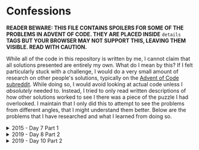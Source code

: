 # Confessions

**READER BEWARE: THIS FILE CONTAINS SPOILERS FOR SOME OF THE PROBLEMS IN ADVENT OF CODE.
THEY ARE PLACED INSIDE** `details` **TAGS BUT YOUR BROWSER MAY NOT SUPPORT THIS, LEAVING THEM VISIBLE.
READ WITH CAUTION.**

While all of the code in this repository is written by me, I cannot claim that all solutions presented are entirely my own.
What do I mean by this?
If I felt particularly stuck with a challenge, I would do a very small amount of research on other people's solutions, typically on the [Advent of Code subreddit](https://old.reddit.com/r/adventofcode).
While doing so, I would avoid looking at actual code unless I *absolutely* needed to.
Instead, I tried to only read written descriptions of how other solutions worked to see I there was a piece of the puzzle I had overlooked.
I maintain that I only did this to attempt to see the problems from different angles, that I might understand them better.
Below are the problems that I have researched and what I learned from doing so.

<details>
	<summary>2015 - Day 7 Part 1</summary>
	My first major leap in progress came after I realised I could use a similar approach for this problem as I did for 2019 Day 6.
	After I implemented the hash in Ruby I ran the program, but it seemed to be taking longer than it should.
	I suspected that I was dealing with circular dependancies, as the input data is essentially a directional graph.
	I was very frustrated at this and decided to search for answers when I came across the old Daily Solutions Megathread on the subreddit.
	There I learned that after calculating a wire's value, I could replace the expression to calculate the value in the hash with the expression's result.
	I implemented this and it worked.
	After doing some more research after the fact, it seems that I was not the only person who ran into this problem.
</details>

<details>
	<summary>2019 - Day 8 Part 2</summary>
	I intially found this problem to be worded problematically, as the phrase <q cite="https://adventofcode.com/2019/day/8">What message is produced after decoding your image?</q> is somewhat vague.
	This question does not give any sort of indication as to what kind of message is being sent.
	One could only infer that it could fit in a black-and-white bitmap of size 25x6.
	This lack of information made it troublesome to debug my solution.
	I was confident that the process I had devised would work, but I wasn't getting anything meaningful when I ran my code.
	After checking the subreddit, I saw some example outputs and realised what the problem was.
	The height of the example solutions I saw was 6, which was also stated in the proble, description.
	However, I had declared the height to be 8 in my code.
	I changed this to 6 and the output was much more legible, as well as providing the correct solution.
</details>

<details>
	<summary>2019 - Day 10 Part 2</summary>
	I tired looking at a lot of clues for this one, but none of them were able to help me.
	Out of desperation, I eventually tried changing the index offset to be calculated from `Math::PI` instead of `Math::PI/2`.
	I found this unusual, since in the standard was of measuring angles in mathematics, 'straight up' or 0 degrees in the puzzle <em>should</em> be equal to half-pi radians.
	A short while later, I realised my function for calculating angles was incorrect.
	I was calling the `Math.atan2` method by passing the `x` value before the `y` value.
	There were two things wrong with this.
	The first is that `Math.atan2` takes the `y` value <em>before</em> the `x` value.
	The second was that, because the program exists in a space with an inverted y-axis, the y value needed to be negated for the formula to work.
	I made these changes and changed the offset angle back to `Math::PI / 2` and it worked.
</details>

